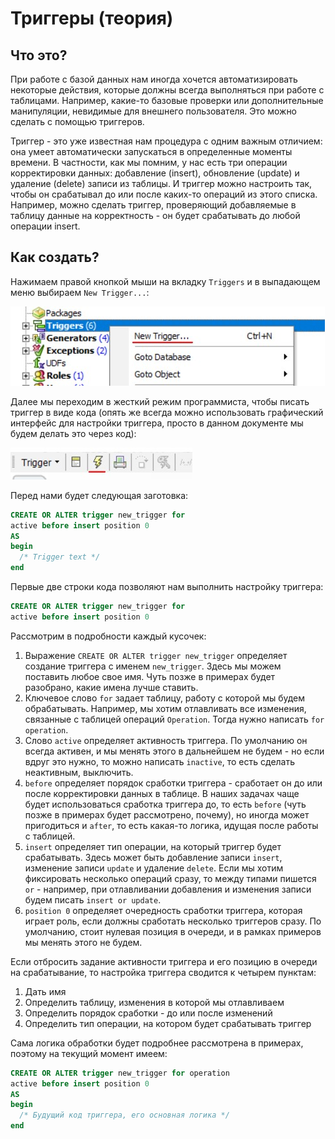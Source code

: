 # Триггеры (теория)
## Что это?
При работе с базой данных нам иногда хочется автоматизировать некоторые действия, которые должны всегда выполняться при работе с таблицами. Например, какие-то базовые проверки или дополнительные манипуляции, невидимые для внешнего пользователя. Это можно сделать с помощью триггеров.

Триггер - это уже известная нам процедура с одним важным отличием: она умеет автоматически запускаться в определенные моменты времени. В частности, как мы помним, у нас есть три операции корректировки данных: добавление (insert), обновление (update) и удаление (delete) записи из таблицы. И триггер можно настроить так, чтобы он срабатывал до или после каких-то операций из этого списка. Например, можно сделать триггер, проверяющий добавляемые в таблицу данные на корректность - он будет срабатывать до любой операции insert.
 
## Как создать?
Нажимаем правой кнопкой мыши на вкладку `Triggers` и в выпадающем меню выбираем `New Trigger...`:

![](https://github.com/NikitaBogoslovskiy/DatabaseCourse/blob/main/lab11/materials/create_trigger.jpg)

Далее мы переходим в жесткий режим программиста, чтобы писать триггер в виде кода (опять же всегда можно использовать графический интерфейс для настройки триггера, просто в данном документе мы будем делать это через код):

![](https://github.com/NikitaBogoslovskiy/DatabaseCourse/blob/main/lab11/materials/compile.jpg)

Перед нами будет следующая заготовка:
```sql
CREATE OR ALTER trigger new_trigger for 
active before insert position 0
AS
begin
  /* Trigger text */
end
```
Первые две строки кода позволяют нам выполнить настройку триггера:
```sql
CREATE OR ALTER trigger new_trigger for 
active before insert position 0
```
Рассмотрим в подробности каждый кусочек:
1. Выражение `CREATE OR ALTER trigger new_trigger` определяет создание триггера с именем `new_trigger`. Здесь мы можем поставить любое свое имя. Чуть позже в примерах будет разобрано, какие имена лучше ставить.
2. Ключевое слово `for` задает таблицу, работу с которой мы будем обрабатывать. Например, мы хотим отлавливать все изменения, связанные с таблицей операций `Operation`. Тогда нужно написать `for operation`.
3. Слово `active` определяет активность триггера. По умолчанию он всегда активен, и мы менять этого в дальнейшем не будем - но если вдруг это нужно, то можно написать `inactive`, то есть сделать неактивным, выключить.
4. `before` определяет порядок сработки триггера -  сработает он до или после корректировки данных в таблице. В наших задачах чаще будет использоваться сработка триггера до, то есть `before` (чуть позже в примерах будет рассмотрено, почему), но иногда может пригодиться и `after`, то есть какая-то логика, идущая после работы с таблицей.
5. `insert` определяет тип операции, на который триггер будет срабатывать. Здесь может быть добавление записи `insert`, изменение записи `update` и удаление `delete`. Если мы хотим фиксировать несколько операций сразу, то между типами пишется `or` - например, при отлавливании добавления и изменения записи будем писать `insert or update`.
6. `position 0` определяет очередность сработки триггера, которая играет роль, если должны сработать несколько триггеров сразу. По умолчанию, стоит нулевая позиция в очереди, и в рамках примеров мы менять этого не будем.

Если отбросить задание активности триггера и его позицию в очереди на срабатывание, то настройка триггера сводится к четырем пунктам:
1. Дать имя
2. Определить таблицу, изменения в которой мы отлавливаем 
3. Определить порядок сработки - до или после изменений
4. Определить тип операции, на котором будет срабатывать триггер

Сама логика обработки будет подробнее рассмотрена в примерах, поэтому на текущий момент имеем:
```sql
CREATE OR ALTER trigger new_trigger for operation
active before insert position 0
AS
begin
  /* Будущий код триггера, его основная логика */
end
```